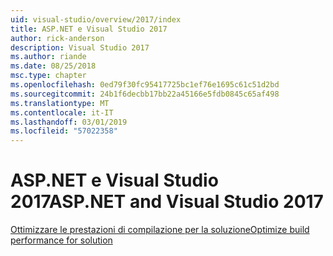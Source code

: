 ```yaml
---
uid: visual-studio/overview/2017/index
title: ASP.NET e Visual Studio 2017
author: rick-anderson
description: Visual Studio 2017
ms.author: riande
ms.date: 08/25/2018
msc.type: chapter
ms.openlocfilehash: 0ed79f30fc95417725bc1ef76e1695c61c51d2bd
ms.sourcegitcommit: 24b1f6decbb17bb22a45166e5fdb0845c65af498
ms.translationtype: MT
ms.contentlocale: it-IT
ms.lasthandoff: 03/01/2019
ms.locfileid: "57022358"
---
```

<a name="aspnet-and-visual-studio-2017"></a><span data-ttu-id="aff5e-103">ASP.NET e Visual Studio 2017</span><span class="sxs-lookup"><span data-stu-id="aff5e-103">ASP.NET and Visual Studio 2017</span></span>
====================

[<span data-ttu-id="aff5e-104">Ottimizzare le prestazioni di compilazione per la soluzione</span><span class="sxs-lookup"><span data-stu-id="aff5e-104">Optimize build performance for solution</span></span>](xref:visual-studio/overview/2017/optimize-build-perf)